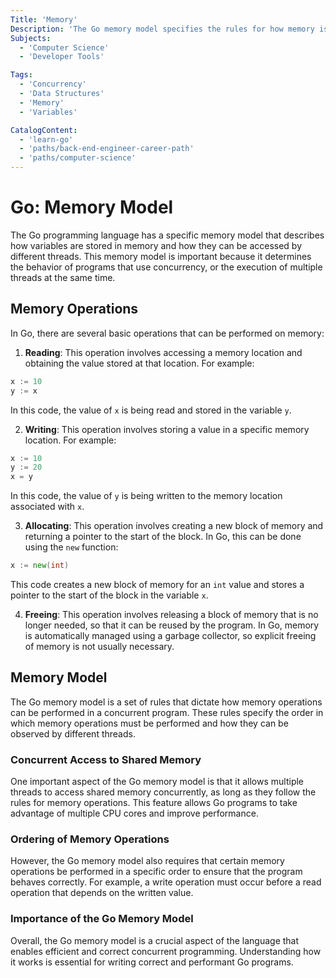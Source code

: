 ```yaml
---
Title: 'Memory'
Description: 'The Go memory model specifies the rules for how memory is accessed and modified in concurrent programs. It allows for the concurrent execution of multiple threads and includes operations such as reading, writing, allocating, and freeing memory. '
Subjects:
  - 'Computer Science'
  - 'Developer Tools'

Tags:
  - 'Concurrency'
  - 'Data Structures'
  - 'Memory'
  - 'Variables'

CatalogContent:
  - 'learn-go'
  - 'paths/back-end-engineer-career-path'
  - 'paths/computer-science'
---
```


# Go: Memory Model

The Go programming language has a specific memory model that describes how variables are stored in memory and how they can be accessed by different threads. This memory 
model is important because it determines the behavior of programs that use concurrency, or the execution of multiple threads at the same time.

## Memory Operations

In Go, there are several basic operations that can be performed on memory:

1. **Reading**: This operation involves accessing a memory location and obtaining the value stored at that location. For example:

```go
x := 10
y := x
```

In this code, the value of `x` is being read and stored in the variable `y`.

2. **Writing**: This operation involves storing a value in a specific memory location. For example:

```go 
x := 10
y := 20
x = y
```
In this code, the value of `y` is being written to the memory location associated with `x`.

3. **Allocating**: This operation involves creating a new block of memory and returning a pointer to the start of the block. In Go, this can be done using the `new` 
function:

```go
x := new(int)
```

This code creates a new block of memory for an `int` value and stores a pointer to the start of the block in the variable `x`.

4. **Freeing**: This operation involves releasing a block of memory that is no longer needed, so that it can be reused by the program. In Go, memory is automatically 
managed using a garbage collector, so explicit freeing of memory is not usually necessary.

## Memory Model

The Go memory model is a set of rules that dictate how memory operations can be performed in a concurrent program. These rules specify the order in which memory operations must be performed and how they can be observed by different threads.

### Concurrent Access to Shared Memory

One important aspect of the Go memory model is that it allows multiple threads to access shared memory concurrently, as long as they follow the rules for memory operations. This feature allows Go programs to take advantage of multiple CPU cores and improve performance.

### Ordering of Memory Operations

However, the Go memory model also requires that certain memory operations be performed in a specific order to ensure that the program behaves correctly. For example, a write operation must occur before a read operation that depends on the written value.

### Importance of the Go Memory Model

Overall, the Go memory model is a crucial aspect of the language that enables efficient and correct concurrent programming. Understanding how it works is essential for writing correct and performant Go programs.
